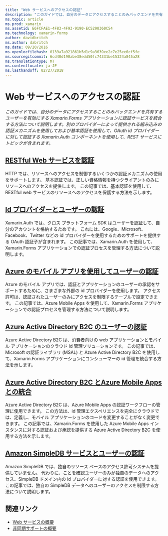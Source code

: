 ```yaml
---
title: "Web サービスへのアクセスの認証"
description: "このガイドでは、自分のデータにアクセスすることのみバックエンドを共有するユーザーを有効にする Xamarin.Forms アプリケーションに認証サービスを統合する方法について説明します。 別のプロバイダーによって提供される組み込みの認証メカニズムを使用しておよび基本認証を使用して、OAuth id プロバイダーに対して認証する Xamarin.Auth コンポーネントを使用して、REST サービスにトピックが含まれます。"
ms.topic: article
ms.prod: xamarin
ms.assetid: E6FCFAE1-4F83-4F93-9190-EC5290360C54
ms.technology: xamarin-forms
author: davidbritch
ms.author: dabritch
ms.date: 09/20/2016
ms.openlocfilehash: 0139a7a921861b5d1c9a3639ee2c7e25ee6cf5fe
ms.sourcegitcommit: 6cd40d190abe38edd50fc74331be15324a845a28
ms.translationtype: MT
ms.contentlocale: ja-JP
ms.lasthandoff: 02/27/2018
---
```

# <a name="authenticating-access-to-web-services"></a>Web サービスへのアクセスの認証

_このガイドでは、自分のデータにアクセスすることのみバックエンドを共有するユーザーを有効にする Xamarin.Forms アプリケーションに認証サービスを統合する方法について説明します。別のプロバイダーによって提供される組み込みの認証メカニズムを使用しておよび基本認証を使用して、OAuth id プロバイダーに対して認証する Xamarin.Auth コンポーネントを使用して、REST サービスにトピックが含まれます。_

## <a name="authenticating-a-restful-web-servicerestmd"></a>[RESTful Web サービスを認証](rest.md)

HTTP では、リソースへのアクセスを制御するいくつかの認証メカニズムの使用をサポートします。 基本認証では、正しい資格情報を持つクライアントのみにリソースへのアクセスを提供します。 この記事では、基本認証を使用して、RESTful web サービスのリソースへのアクセスを保護する方法を示します。

## <a name="authenticating-users-with-an-identity-provideroauthmd"></a>[Id プロバイダーとユーザーの認証](oauth.md)

Xamarin.Auth では、クロス プラットフォーム SDK はユーザーを認証して、自分のアカウントを格納するためです。 これには、Google、Microsoft、Facebook、Twitter などの id プロバイダーを使用するためのサポートを提供する OAuth 認証子が含まれます。 この記事では、Xamarin.Auth を使用して、Xamarin.Forms アプリケーションでの認証プロセスを管理する方法について説明します。

## <a name="authenticating-users-with-azure-mobile-appsazuremd"></a>[Azure のモバイル アプリを使用してユーザーの認証](azure.md)

Azure のモバイル アプリでは、認証とアプリケーションのユーザーの承認をサポートするために、さまざまな外部の id プロバイダーを使用します。 アクセス許可は、認証されたユーザーのみにアクセスを制限するテーブルで設定できます。 この記事では、Azure Mobile Apps を使用して、Xamarin.Forms アプリケーションでの認証プロセスを管理する方法について説明します。

## <a name="authenticating-users-with-azure-active-directory-b2cazure-ad-b2cmd"></a>[Azure Active Directory B2C のユーザーの認証](azure-ad-b2c.md)

Azure Active Directory B2C は、消費者向けの web アプリケーションとモバイル アプリケーションのクラウド id 管理ソリューションです。 この記事では、Microsoft の認証ライブラリ (MSAL) と Azure Active Directory B2C を使用して、Xamarin.Forms アプリケーションにコンシューマーの id 管理を統合する方法を示します。

## <a name="integrating-azure-active-directory-b2c-with-azure-mobile-appsazure-ad-b2c-mobile-appmd"></a>[Azure Active Directory B2C とAzure Mobile Apps との統合](azure-ad-b2c-mobile-app.md)

Azure Active Directory B2C は、Azure Mobile Apps の認証ワークフローの管理に使用できます。 この方法は、id 管理エクスペリエンスを完全にクラウドでは、定義し、モバイル アプリケーションのコードを変更することがなく変更できます。 この記事では、Xamarin.Forms を使用した Azure Mobile Apps インスタンスに対する認証および承認を提供する Azure Active Directory B2C を使用する方法を示します。

## <a name="authenticating-users-with-an-amazon-simpledb-serviceawsmd"></a>[Amazon SimpleDB サービスとユーザーの認証](aws.md)

Amazon SimpleDB では、独自のリソース ベースのアクセス許可システムを提供していません。 代わりに、ことを確認ユーザーのみが独自のデータへのアクセス、SimpleDB ドメイン内の id プロバイダーに対する認証を使用できます。 この記事では、独自の SimpleDB データへのユーザーのアクセスを制限する方法について説明します。


## <a name="related-links"></a>関連リンク

- [Web サービスの概要](~/cross-platform/data-cloud/web-services/index.md)
- [非同期サポートの概要](~/cross-platform/platform/async.md)
